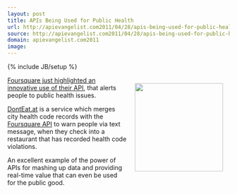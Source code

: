 ```yaml
---
layout: post
title: APIs Being Used for Public Health
url: http://apievangelist.com2011/04/28/apis-being-used-for-public-health/
source: http://apievangelist.com2011/04/28/apis-being-used-for-public-health/
domain: apievangelist.com2011
image: 
---
```

{% include JB/setup %}
<img style="padding: 15px;" src="http://kinlane-productions.s3.amazonaws.com/foursquare/foursquare-health-api-usage.png" alt="" width="200" align="right" /><a title="Foursquare API Innovation" href="http://blog.foursquare.com/2011/04/28/api-highlight-check-in-and-save-yourself-from-a-stomachache/">Foursquare just highlighted an innovative use of their API</a>, that alerts people to public health issues.<p></p>
<a title="DontEat.at" href="http://donteat.at/">DontEat.at</a> is a service which merges city health code records with the <a title="Foursquare API" href="https://developer.foursquare.com/">Foursquare API</a> to warn people via text message, when they check into a restaurant that has recorded health code violations.<p></p>
An excellent example of the power of APIs for mashing up data and providing real-time value that can even be used for the public good.
